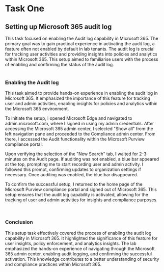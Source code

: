# Task One

<h2>Setting up Microsoft 365 audit log</h2>
This task focused on enabling the Audit log capability in Microsoft 365.
The primary goal was to gain practical experience in activating the audit log, a feature often not enabled by default in lab tenants. The audit log is crucial for tracking user activities and providing insights into policies and analytics within Microsoft 365. 
This setup aimed to familiarise users with the process of enabling and confirming the status of the audit log.
<br/>
<br/>

<h3>Enabling the Audit log</h3>

This task aimed to provide hands-on experience in enabling the audit log in Microsoft 365. It emphasized the importance of this feature for tracking user and admin activities, enabling insights for policies and analytics within the Microsoft 365 environment.


To initiate the setup, I opened Microsoft Edge and navigated to admin.microsoft.com, where I signed in using my admin credentials. 
After accessing the Microsoft 365 admin center, I selected "Show all" from the left navigation pane and proceeded to the Compliance admin center. 
From there, I accessed the Audit functionality within the Microsoft Purview compliance portal.

Upon verifying the selection of the "New Search" tab, I waited for 2-3 minutes on the Audit page. 
If auditing was not enabled, a blue bar appeared at the top, prompting me to start recording user and admin activity. 
I followed this prompt, confirming updates to organization settings if necessary. Once auditing was enabled, the blue bar disappeared.

To confirm the successful setup, I returned to the home page of the Microsoft Purview compliance portal and signed out of Microsoft 365. 
This setup ensures that the audit log capability is activated, allowing for the tracking of user and admin activities for insights and compliance purposes.

<br/>
<h3>Conclusion</h3>
This setup task effectively covered the process of enabling the audit log capability in Microsoft 365. It highlighted the significance of this feature for user insights, policy enforcement, and analytics insights. The lab emphasized the hands-on experience of navigating through the Microsoft 365 admin center, enabling audit logging, and confirming the successful activation. This knowledge contributes to a better understanding of security and compliance practices within Microsoft 365.

<br/>
<br/>
